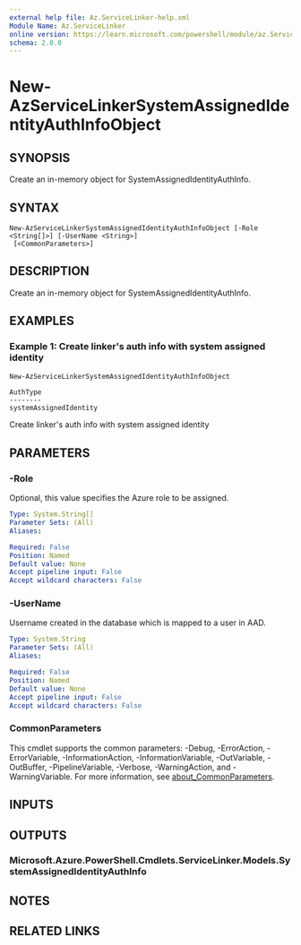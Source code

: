 ```yaml
---
external help file: Az.ServiceLinker-help.xml
Module Name: Az.ServiceLinker
online version: https://learn.microsoft.com/powershell/module/az.ServiceLinker/new-azservicelinkersystemassignedidentityauthinfoobject
schema: 2.0.0
---
```


# New-AzServiceLinkerSystemAssignedIdentityAuthInfoObject

## SYNOPSIS
Create an in-memory object for SystemAssignedIdentityAuthInfo.

## SYNTAX

```
New-AzServiceLinkerSystemAssignedIdentityAuthInfoObject [-Role <String[]>] [-UserName <String>]
 [<CommonParameters>]
```

## DESCRIPTION
Create an in-memory object for SystemAssignedIdentityAuthInfo.

## EXAMPLES

### Example 1: Create linker's auth info with system assigned identity
```powershell
New-AzServiceLinkerSystemAssignedIdentityAuthInfoObject
```

```output
AuthType
--------
systemAssignedIdentity
```

Create linker's auth info with system assigned identity

## PARAMETERS

### -Role
Optional, this value specifies the Azure role to be assigned.

```yaml
Type: System.String[]
Parameter Sets: (All)
Aliases:

Required: False
Position: Named
Default value: None
Accept pipeline input: False
Accept wildcard characters: False
```

### -UserName
Username created in the database which is mapped to a user in AAD.

```yaml
Type: System.String
Parameter Sets: (All)
Aliases:

Required: False
Position: Named
Default value: None
Accept pipeline input: False
Accept wildcard characters: False
```

### CommonParameters
This cmdlet supports the common parameters: -Debug, -ErrorAction, -ErrorVariable, -InformationAction, -InformationVariable, -OutVariable, -OutBuffer, -PipelineVariable, -Verbose, -WarningAction, and -WarningVariable. For more information, see [about_CommonParameters](http://go.microsoft.com/fwlink/?LinkID=113216).

## INPUTS

## OUTPUTS

### Microsoft.Azure.PowerShell.Cmdlets.ServiceLinker.Models.SystemAssignedIdentityAuthInfo

## NOTES

## RELATED LINKS
